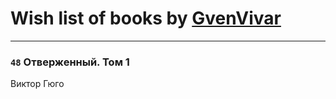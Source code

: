 # Wish list of books by [GvenVivar ](https://www.facebook.com/app_scoped_user_id/158266434925901/)
---

### `48` Отверженный. Том 1
Виктор Гюго

